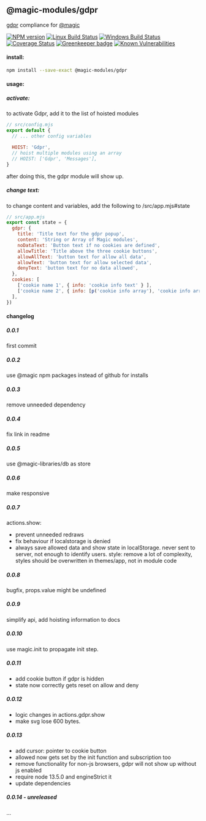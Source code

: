 ## @magic-modules/gdpr

[gdpr](https://en.wikipedia.org/wiki/General_Data_Protection_Regulation) compliance for [@magic](https://magic.github.io/core)

[![NPM version][npm-image]][npm-url]
[![Linux Build Status][travis-image]][travis-url]
[![Windows Build Status][appveyor-image]][appveyor-url]
[![Coverage Status][coveralls-image]][coveralls-url]
[![Greenkeeper badge][greenkeeper-image]][greenkeeper-url]
[![Known Vulnerabilities][snyk-image]][snyk-url]

#### install:
```bash
npm install --save-exact @magic-modules/gdpr
```

#### usage:

##### activate:
to activate Gdpr, add it to the list of hoisted modules
```javascript
// src/config.mjs
export default {
  // ... other config variables

  HOIST: 'Gdpr',
  // hoist multiple modules using an array
  // HOIST: ['Gdpr', 'Messages'],
}
```
after doing this, the gdpr module will show up.

##### change text:
to change content and variables, add the following to /src/app.mjs#state
```javascript
// src/app.mjs
export const state = {
  gdpr: {
    title: 'Title text for the gdpr popup',
    content: 'String or Array of Magic modules',
    noDataText: 'Button text if no cookies are defined',
    allowTitle: 'Title above the three cookie buttons',
    allowAllText: 'button text for allow all data',
    allowText: 'button text for allow selected data',
    denyText: 'button text for no data allowed',
  },
  cookies: [
    ['cookie name 1', { info: 'cookie info text' } ],
    ['cookie name 2', { info: [p('cookie info array'), 'cookie info array' ] }]
  ],
})
```

#### changelog

##### 0.0.1
first commit

##### 0.0.2
use @magic npm packages instead of github for installs

##### 0.0.3
remove unneeded dependency

##### 0.0.4
fix link in readme

##### 0.0.5
use @magic-libraries/db as store

##### 0.0.6
make responsive

##### 0.0.7
actions.show:
  * prevent unneeded redraws
  * fix behaviour if localstorage is denied
  * always save allowed data and show state in localStorage.
    never sent to server, not enough to identify users.
style: remove a lot of complexity, styles should be overwritten in themes/app, not in module code

##### 0.0.8
bugfix, props.value might be undefined

##### 0.0.9
simplify api, add hoisting information to docs

##### 0.0.10
use magic.init to propagate init step.

##### 0.0.11
* add cookie button if gdpr is hidden
* state now correctly gets reset on allow and deny

##### 0.0.12
* logic changes in actions.gdpr.show
* make svg lose 600 bytes.

##### 0.0.13
* add cursor: pointer to cookie button
* allowed now gets set by the init function and subscription too
* remove functionality for non-js browsers, gdpr will not show up without js enabled
* require node 13.5.0 and engineStrict it
* update dependencies

##### 0.0.14 - unreleased
...


[npm-image]: https://img.shields.io/npm/v/@magic-modules/gdpr.svg
[npm-url]: https://www.npmjs.com/package/@magic-modules/gdpr
[travis-image]: https://img.shields.io/travis/com/magic-modules/gdpr/master
[travis-url]: https://travis-ci.com/magic-modules/gdpr
[appveyor-image]: https://img.shields.io/appveyor/ci/magicmodules/gdpr/master.svg
[appveyor-url]: https://ci.appveyor.com/project/magicmodules/gdpr/branch/master
[coveralls-image]: https://coveralls.io/repos/github/magic-modules/gdpr/badge.svg
[coveralls-url]: https://coveralls.io/github/magic-modules/gdpr
[greenkeeper-image]: https://badges.greenkeeper.io/magic-modules/gdpr.svg
[greenkeeper-url]: https://badges.greenkeeper.io/magic-modules/gdpr.svg
[snyk-image]: https://snyk.io/test/github/magic-modules/gdpr/badge.svg
[snyk-url]: https://snyk.io/test/github/magic-modules/gdpr
